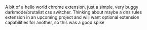 A bit of a hello world chrome extension, just a simple, very buggy darkmode/brutalist css switcher. Thinking about maybe a dns rules extension in an upcoming project and will want optional extension capabilities for another, so this was a good spike
